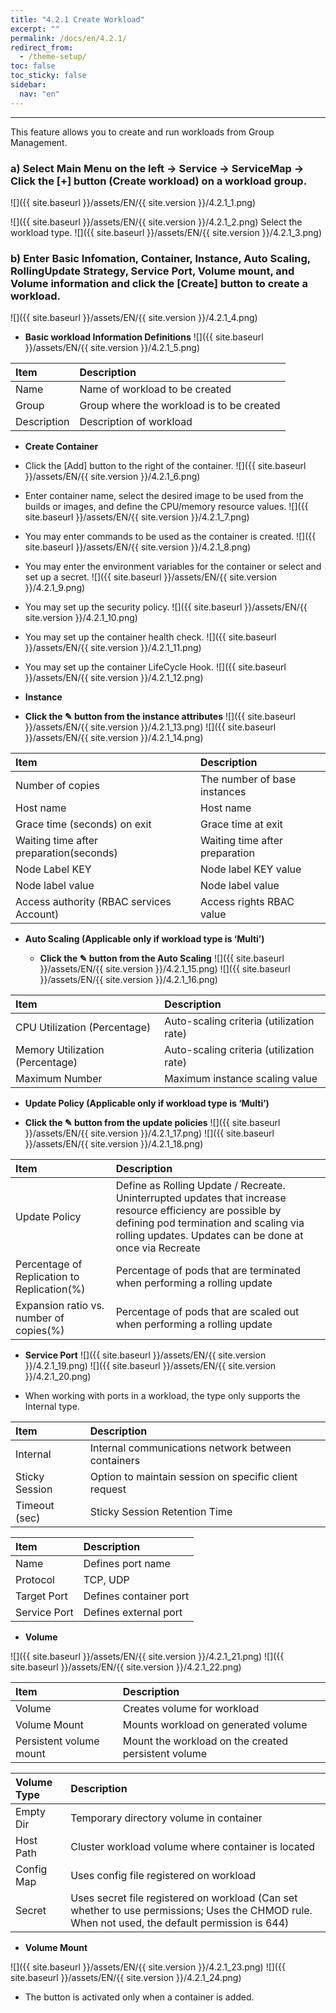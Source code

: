 ```yaml
---
title: "4.2.1 Create Workload"
excerpt: ""
permalink: /docs/en/4.2.1/
redirect_from:
  - /theme-setup/
toc: false
toc_sticky: false
sidebar:
  nav: "en"
---
```



---

This feature allows you to create and run workloads from Group Management.

### a\) Select Main Menu on the left → Service → ServiceMap → Click the [+] button (Create workload) on a workload group.
![]({{ site.baseurl }}/assets/EN/{{ site.version }}/4.2.1_1.png)

![]({{ site.baseurl }}/assets/EN/{{ site.version }}/4.2.1_2.png)
Select the workload type.
![]({{ site.baseurl }}/assets/EN/{{ site.version }}/4.2.1_3.png)
### b\) Enter Basic Infomation, Container, Instance, Auto Scaling, RollingUpdate Strategy, Service Port, Volume mount, and Volume information and click the [Create] button to create a workload.
![]({{ site.baseurl }}/assets/EN/{{ site.version }}/4.2.1_4.png)

* **Basic workload Information Definitions**
![]({{ site.baseurl }}/assets/EN/{{ site.version }}/4.2.1_5.png)

| **Item** | **Description** |
| :--- | :--- |
| Name | Name of workload to be created |
| Group | Group where the workload is to be created |
| Description | Description of workload |

* **Create Container**

* Click the [Add] button to the right of the container.
![]({{ site.baseurl }}/assets/EN/{{ site.version }}/4.2.1_6.png)

* Enter container name, select the desired image to be used from the builds or images, and define the CPU/memory resource values.
![]({{ site.baseurl }}/assets/EN/{{ site.version }}/4.2.1_7.png)

* You may enter commands to be used as the container is created.
![]({{ site.baseurl }}/assets/EN/{{ site.version }}/4.2.1_8.png)

* You may enter the environment variables for the container or select and set up a secret.
![]({{ site.baseurl }}/assets/EN/{{ site.version }}/4.2.1_9.png)

* You may set up the security policy.
![]({{ site.baseurl }}/assets/EN/{{ site.version }}/4.2.1_10.png)

* You may set up the container health check.
![]({{ site.baseurl }}/assets/EN/{{ site.version }}/4.2.1_11.png)

* You may set up the container LifeCycle Hook.
![]({{ site.baseurl }}/assets/EN/{{ site.version }}/4.2.1_12.png)

* **Instance**

* **Click the ✎ button from the instance attributes**
![]({{ site.baseurl }}/assets/EN/{{ site.version }}/4.2.1_13.png)
![]({{ site.baseurl }}/assets/EN/{{ site.version }}/4.2.1_14.png)

| **Item** | **Description** |
| :--- | :--- |
| Number of copies | The number of base instances |
| Host name | Host name |
| Grace time (seconds) on exit | Grace time at exit |
| Waiting time after preparation(seconds) | Waiting time after preparation |
| Node Label KEY | Node label KEY value |
| Node label value | Node label value |
| Access authority (RBAC services Account) | Access rights RBAC value |

* **Auto Scaling \(Applicable only if workload type is ‘Multi’\)**

  * **Click the ✎ button from the Auto Scaling**
  ![]({{ site.baseurl }}/assets/EN/{{ site.version }}/4.2.1_15.png)
  ![]({{ site.baseurl }}/assets/EN/{{ site.version }}/4.2.1_16.png)

| **Item** | **Description** |
| :--- | :--- |
| CPU Utilization \(Percentage\) | Auto-scaling criteria \(utilization rate\) |
| Memory Utilization \(Percentage\) | Auto-scaling criteria \(utilization rate\) |
| Maximum Number | Maximum instance scaling value |

* **Update Policy \(Applicable only if workload type is ‘Multi’\)**

* **Click the ✎ button from the update policies**
![]({{ site.baseurl }}/assets/EN/{{ site.version }}/4.2.1_17.png)
![]({{ site.baseurl }}/assets/EN/{{ site.version }}/4.2.1_18.png)

| **Item** | **Description** |
| :--- | :--- |
| Update Policy | Define as Rolling Update / Recreate. Uninterrupted updates that increase resource efficiency are possible by defining pod termination and scaling via rolling updates. Updates can be done at once via Recreate |
| Percentage of Replication to Replication(%) | Percentage of pods that are terminated when performing a rolling update |
| Expansion ratio vs. number of copies(%) | Percentage of pods that are scaled out when performing a rolling update |

* **Service Port**
![]({{ site.baseurl }}/assets/EN/{{ site.version }}/4.2.1_19.png)
![]({{ site.baseurl }}/assets/EN/{{ site.version }}/4.2.1_20.png)

* When working with ports in a workload, the type only supports the Internal type.

| **Item** | **Description** |
| :--- | :--- |
| Internal | Internal communications network between containers |
| Sticky Session | Option to maintain session on specific client request |
| Timeout (sec) | Sticky Session Retention Time |

| **Item** | **Description** |
| :--- | :--- |
| Name | Defines port name |
| Protocol | TCP, UDP |
| Target Port | Defines container port |
| Service Port | Defines external port |

* **Volume**

![]({{ site.baseurl }}/assets/EN/{{ site.version }}/4.2.1_21.png)
![]({{ site.baseurl }}/assets/EN/{{ site.version }}/4.2.1_22.png)

| **Item** | Description |
| :--- | :--- |
| Volume | Creates volume for workload |
| Volume Mount | Mounts workload on generated volume |
| Persistent volume mount | Mount the workload on the created persistent volume |

| **Volume Type** | **Description** |
| :--- | :--- |
| Empty Dir | Temporary directory volume in container |
| Host Path | Cluster workload volume where container is located |
| Config Map | Uses config file registered on workload |
| Secret | Uses secret file registered on workload \(Can set whether to use permissions; Uses the CHMOD rule. When not used, the default permission is 644\) |

* **Volume Mount**

![]({{ site.baseurl }}/assets/EN/{{ site.version }}/4.2.1_23.png)
![]({{ site.baseurl }}/assets/EN/{{ site.version }}/4.2.1_24.png)

* The button is activated only when a container is added.
